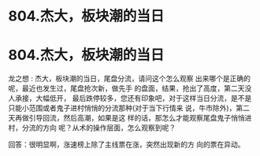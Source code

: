# 804.杰大，板块潮的当日

# 804.杰大，板块潮的当日

龙之想 : 杰大，板块潮的当日，尾盘分流，请问这个怎么观察 出来哪个是正确的呢，最近也发生过，尾盘抢次新，做先手 的盘面，结果，抢出了高度，第二天没人承接，大幅低开， 最后跌停较多，您还有印象吧，对于这样当日分流，是不是 只能小范围或者鬼子进村悄悄的分流那种(对于当下行情来 说，牛市除外)，第二天再做引导回流，然后高潮，如果是这 样的话，那怎么才能观察尾盘鬼子悄悄进村，分流的方向 呢？从术的操作层面，怎么观察到呢？

回答：很明显啊，涨速榜上除了主线票在涨，突然出现新的方 向的票在异动。